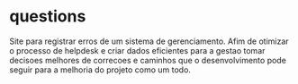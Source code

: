 # questions
Site para registrar erros de um sistema de gerenciamento. Afim de otimizar o processo de helpdesk e criar dados eficientes para a gestao tomar decisoes melhores de correcoes e caminhos que o desenvolvimento pode seguir para a melhoria do projeto como um todo.
